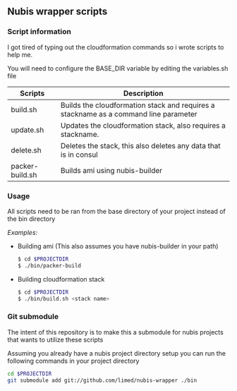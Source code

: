 ## Nubis wrapper scripts

### Script information

I got tired of typing out the cloudformation commands so i wrote scripts to help me.

You will need to configure the BASE_DIR variable by editing the variables.sh file

| Scripts         | Description |
|-----------------|-------------|
|build.sh         | Builds the cloudformation stack and requires a stackname as a command line parameter |
|update.sh        | Updates the cloudformation stack, also requires a stackname. |
|delete.sh        | Deletes the stack, this also deletes any data that is in consul |
|packer-build.sh  | Builds ami using nubis-builder|

### Usage
All scripts need to be ran from the base directory of your project instead of the bin directory

*Examples:*

* Building ami (This also assumes you have nubis-builder in your path)
  ```bash
  $ cd $PROJECTDIR
  $ ./bin/packer-build
  ```

* Building cloudformation stack
  ```bash
  $ cd $PROJECTDIR
  $ ./bin/build.sh <stack name>
  ```

### Git submodule
The intent of this repository is to make this a submodule for nubis projects that wants to utilize these scripts

Assuming you already have a nubis project directory setup you can run the following commands in your project directory
```bash
cd $PROJECTDIR
git submodule add git://github.com/limed/nubis-wrapper ./bin
```


